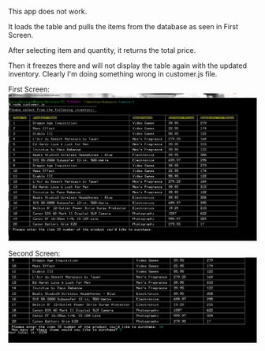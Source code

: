 This app does not work.

It loads the table and pulls the items from the database as seen in First Screen.

After selecting item and quantity, it returns the total price.

Then it freezes there and will not display the table again with the updated inventory.  Clearly I'm doing something wrong in customer.js file.

First Screen:  ![Screen shot after entering node customer.js](assets/images/firstscreen.jpg?raw=true "First Screen")

Second Screen: ![Screen shot after entering item ID and qty](assets/images/secondscreen.jpg?raw=true "Second Screen")

